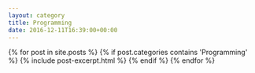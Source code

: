 ```yaml
---
layout: category
title: Programming
date: 2016-12-11T16:39:00+00:00
---
```


{% for post in site.posts %}
  {% if post.categories contains 'Programming' %}
    {% include post-excerpt.html %}
  {% endif %}
{% endfor %}
